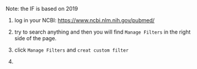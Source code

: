 Note: the IF is based on 2019

1. log in your NCBI: https://www.ncbi.nlm.nih.gov/pubmed/

2. try to search anything and then you will find `Manage Filters` in the right side of the page. 

3. click `Manage Filters` and `creat custom filter`

4. 

